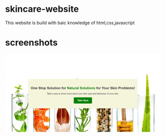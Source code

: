 # skincare-website
This website is build with baic knowledge of html,css,javascript
# screenshots
![image alt](https://github.com/Gauthami07/skincare-website/blob/57d6669399d372aef339879ef9fbfae550a6e24e/Screenshot%202025-06-30%20080946.png)
